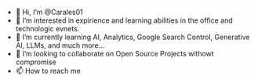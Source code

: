 - 👋 Hi, I’m @Carales01
- 👀 I’m interested in expirience and learning abilities in the office and technologic evnets.
- 🌱 I’m currently learning AI, Analytics, Google Search Control, Generative AI, LLMs, and much more...
- 💞️ I’m looking to collaborate on Open Source Projects withowt compromise
- 📫 How to reach me <Notion page in progress>
